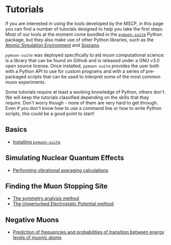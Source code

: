 # Tutorials

If you are interested in using the tools developed by the MSCP, in this page
you can find a number of tutorials designed to help you take the first steps.
Most of our tools at the moment come bundled in the
[`pymuon-suite`](https://github.com/muon-spectroscopy-computational-project/pymuon-suite)
Python package, but they also make use of other Python libraries, such as the
[Atomic Simulation Environment](https://wiki.fysik.dtu.dk/ase/index.html) and
[Soprano](https://ccp-nc.github.io/soprano/).

`pymuon-suite` was deployed specifically to aid muon computational science: is a library that can be
found on Github and is released under a GNU v3.0 open source license. Once installed, `pymuon-suite`
provides the user both with a Python API to use for custom programs and with a series of pre-packaged
scripts that can be used to interpret some of the most common muon experiments.

Some tutorials require at least a working knowledge of Python, others don't.
We will keep the tutorials classified depending on the skills that they
require. Don't worry though - none of them are very hard to get through. Even
if you don't know how to use a command line or how to write Python scripts,
this could be a good point to start!

## Basics

* [Installing `pymuon-suite`](tutorial-folder/installing)

## Simulating Nuclear Quantum Effects

* [Performing vibrational averaging calculations](tutorial-folder/vibrational)

## Finding the Muon Stopping Site

* [The symmetry analysis method](tutorial-folder/symmetry)
* [The Unperturbed Electrostatic Potential method](tutorial-folder/UEP)

## Negative Muons
* [Prediction of frequencies and probabilities of transition between energy levels of muonic atoms](tutorial-folder/muDirac)
